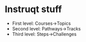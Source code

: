 # Instruqt stuff

* First level:  Courses->Topics
* Second level: Pathways->Tracks
* Third level: Steps->Challenges
